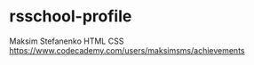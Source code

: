 # rsschool-profile
Maksim Stefanenko
HTML CSS https://www.codecademy.com/users/maksimsms/achievements
